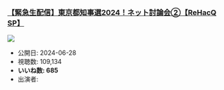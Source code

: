 ### [【緊急生配信】東京都知事選2024！ネット討論会②【ReHacQ SP】](https://www.youtube.com/watch?v=CCLLEw4iR9E)
[![](https://img.youtube.com/vi/CCLLEw4iR9E/sddefault.jpg)](https://www.youtube.com/watch?v=CCLLEw4iR9E)
-   公開日: 2024-06-28
-   視聴数: 109,134
-   **いいね数: 685**
-   出演者: 
